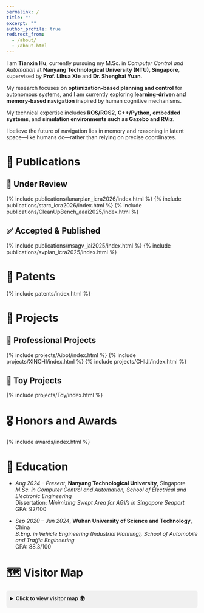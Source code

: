 ```yaml
---
permalink: /
title: ""
excerpt: ""
author_profile: true
redirect_from: 
  - /about/
  - /about.html
---
```


<!-- {% if site.google_scholar_stats_use_cdn %}
{% assign gsDataBaseUrl = "https://cdn.jsdelivr.net/gh/" | append: site.repository | append: "@" %}
{% else %}
{% assign gsDataBaseUrl = "https://raw.githubusercontent.com/" | append: site.repository | append: "/" %}
{% endif %}
{% assign url = gsDataBaseUrl | append: "google-scholar-stats/gs_data_shieldsio.json" %} -->

<span class='anchor' id='about-me'></span>

I am **Tianxin Hu**, currently pursuing my M.Sc. in *Computer Control and Automation* at **Nanyang Technological University (NTU), Singapore**, supervised by **Prof. Lihua Xie** and **Dr. Shenghai Yuan**.

My research focuses on **optimization-based planning and control** for autonomous systems, and I am currently exploring **learning-driven and memory-based navigation** inspired by human cognitive mechanisms.

My technical expertise includes **ROS/ROS2**, **C++/Python**, **embedded systems**, and **simulation environments such as Gazebo and RViz**.

I believe the future of navigation lies in memory and reasoning in latent space—like humans do—rather than relying on precise coordinates.

<!-- # 🔥 News
- *2022.02*: &nbsp;🎉🎉 Lorem ipsum dolor sit amet, consectetur adipiscing elit. Vivamus ornare aliquet ipsum, ac tempus justo dapibus sit amet. 
- *2022.02*: &nbsp;🎉🎉 Lorem ipsum dolor sit amet, consectetur adipiscing elit. Vivamus ornare aliquet ipsum, ac tempus justo dapibus sit amet.  -->

# 📝 Publications 
## 🔬 Under Review
{% include publications/lunarplan_icra2026/index.html %}
{% include publications/starc_icra2026/index.html %}
{% include publications/CleanUpBench_aaai2025/index.html %}
## ✅ Accepted & Published
{% include publications/msagv_jai2025/index.html %}
{% include publications/svplan_icra2025/index.html %}

# 📜 Patents
{% include patents/index.html %}

# 🚀 Projects
## 💼 Professional Projects
{% include projects/Aibot/index.html %}
{% include projects/XINCHI/index.html %}
{% include projects/CHIJI/index.html %}
## 🎨 Toy Projects
{% include projects/Toy/index.html %}

# 🎖 Honors and Awards
{% include awards/index.html %}

# 📖 Education
- *Aug 2024 – Present*, **Nanyang Technological University**, Singapore  
  *M.Sc. in Computer Control and Automation, School of Electrical and Electronic Engineering*  
  Dissertation: *Minimizing Swept Area for AGVs in Singapore Seaport*  
  GPA: 92/100  

- *Sep 2020 – Jun 2024*, **Wuhan University of Science and Technology**, China  
  *B.Eng. in Vehicle Engineering (Industrial Planning), School of Automobile and Traffic Engineering*  
  GPA: 88.3/100 <!-- (Class Rank: 3/32, Department Rank: 8/157) -->

# 🗺️ Visitor Map
<details style="margin:20px 0;">
  <summary style="cursor:pointer; padding:10px; background:#f0f0f0; border-radius:5px; font-weight:600;">
    Click to view visitor map 🌍
  </summary>
  <div style="text-align:center; margin:20px 0;">
    <script type="text/javascript" id="mapmyvisitors" src="//mapmyvisitors.com/map.js?d=uXIJLHawEZ_nSeyodbXfyETjWNirKIOUUqv4uREhNmk&cl=ffffff&w=300"></script>
  </div>
</details>
